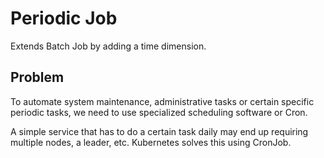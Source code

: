# Periodic Job

Extends Batch Job by adding a time dimension.

## Problem

To automate system maintenance, administrative tasks or certain specific periodic tasks, we need to use specialized scheduling software or Cron.

A simple service that has to do a certain task daily may end up requiring multiple nodes, a leader, etc. Kubernetes solves this using CronJob.
